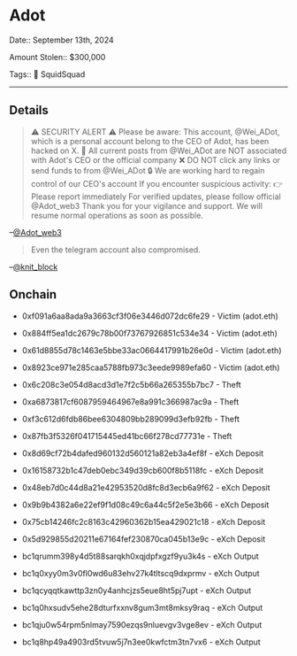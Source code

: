# Adot

Date:: September 13th, 2024

Amount Stolen:: $300,000

Tags:: 🔑 SquidSquad

---

## Details

> ⚠️ SECURITY ALERT ⚠️ Please be aware: 
> This account, @Wei_ADot, which is a personal account belong to the CEO of Adot, has been hacked on X.
> 🚫 All current posts from @Wei_ADot are NOT associated with Adot's CEO or the official company
> ❌ DO NOT click any links or send funds to from @Wei_ADot
> 🔒 We are working hard to regain control of our CEO's account
> If you encounter suspicious activity: 👉 Please report immediately
> For verified updates, please follow official 
> @Adot_web3
> Thank you for your vigilance and support. We will resume normal operations as soon as possible.

–[@Adot_web3](https://x.com/Adot_web3/status/1837489227938123856)


> Even the telegram account also compromised.

–[@knit_block](https://x.com/knit_block/status/1837687418746819051)


## Onchain

- 0xf091a6aa8ada9a3663cf3f06e3446d072dc6fe29 - Victim (adot.eth)
- 0x884ff5ea1dc2679c78b00f73767926851c534e34 - Victim (adot.eth)
- 0x61d8855d78c1463e5bbe33ac0664417991b26e0d - Victim (adot.eth)
- 0x8923ce971e285caa5788fb973c3eede9989efa60 - Victim (adot.eth)

- 0x6c208c3e054d8acd3d1e7f2c5b66a265355b7bc7 - Theft
- 0xa6873817cf6087959464967e8a991c366987ac9a - Theft
- 0xf3c612d6fdb86bee6304809bb289099d3efb92fb - Theft
- 0x87fb3f5326f041715445ed41bc66f278cd77731e - Theft

- 0x8d69cf72b4dafed960132d560121a82eb3a4ef8f - eXch Deposit
- 0x16158732b1c47deb0ebc349d39cb600f8b5118fc - eXch Deposit
- 0x48eb7d0c44d8a21e42953520d8fc8d3ecb6a9f62 - eXch Deposit
- 0x9b9b4382a6e22ef9f1d08c49c6a44c5f2e5e3b66 - eXch Deposit
- 0x75cb14246fc2c8163c42960362b15ea429021c18 - eXch Deposit
- 0x5d929855d20211e67164fef230870ca045b13e9c - eXch Deposit

- bc1qrumm398y4d5t88sarqkh0xqjdpfxgzf9yu3k4s - eXch Output
- bc1q0xyy0m3v0fl0wd6u83ehv27k4tltscq9dxprmv - eXch Output
- bc1qcyqqtkawttp3zn0y4anhcjzs5eue8ht5pj7upt - eXch Output
- bc1q0hxsudv5ehe28dturfxxnv8gum3mt8mksy9raq - eXch Output
- bc1qju0w54rpm5nlmay7590ezqs9nluevgv3vge8ev - eXch Output
- bc1q8hp49a4903rd5tvuw5j7n3ee0kwfctm3tn7vx6 - eXch Output






